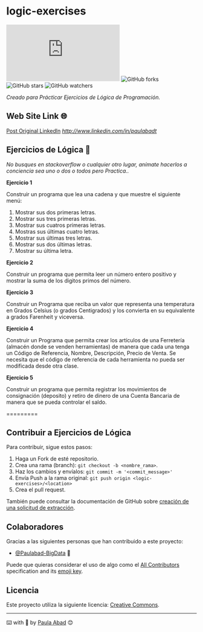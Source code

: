 # logic-exercises

<!--- These are examples. See https://shields.io for others or to customize this set of shields. You might want to include dependencies, project status and licence info here --->
![GitHub contributors](https://img.shields.io/github/contributors/scottydocs/README-template.md)
![GitHub forks](https://img.shields.io/github/forks/Paulabad-BigData/logic-exercises?style=social)
![GitHub stars](https://img.shields.io/github/stars/Paulabad-BigData/logic-exercises?style=social)
![GitHub watchers](https://img.shields.io/github/watchers/Paulabad-BigData/logic-exercises?style=social)

_Creado para Prácticar Ejercicios de Lógica de Programación._

## Web Site Link :globe_with_meridians:

[Post Original Linkedln](http://www.linkedin.com/in/paulabadt) _http://www.linkedin.com/in/paulabadt_

## Ejercicios de Lógica 🚀

_No busques en stackoverflow o cualquier otro lugar, anímate hacerlos a conciencia sea uno o dos o todos pero Practica.._

**Ejercicio 1** 

Construir un programa que lea una cadena y que muestre el siguiente menú:

1) Mostrar sus dos primeras letras.
2) Mostrar sus tres primeras letras.
3) Mostrar sus cuatros primeras letras.
4) Mostras sus últimas cuatro letras.
5) Mostrar sus últimas tres letras.
6) Mostrar sus dos últimas letras.
7) Mostrar su última letra.

**Ejercicio 2** 

Construir un programa que permita leer un número entero positivo y mostrar la suma de los digitos primos del número.

**Ejercicio 3** 

Construir un Programa que reciba un valor que representa una temperatura en Grados Celsius (o grados Centigrados) y los convierta en su equivalente a grados Farenheit y viceversa.

**Ejercicio 4** 

Construir un Programa que permita crear los artículos de una Ferretería (almacén donde se venden herramientas) de manera que cada una tenga un Código de Referencia, Nombre, Descripción, Precio de Venta. Se necesita que el código de referencia de cada herramienta no pueda ser modificada desde otra clase.

**Ejercicio 5** 

Construir un programa que permita registrar los movimientos de consignación (deposito) y retiro de dinero de una Cuenta Bancaria de manera que se pueda controlar el saldo.

=========

## Contribuir a Ejercicios de Lógica
<!--- If your README is long or you have some specific process or steps you want contributors to follow, consider creating a separate CONTRIBUTING.md file--->
Para contribuir, sigue estos pasos:

1. Haga un Fork de esté repositorio.
2. Crea una rama (branch): `git checkout -b <nombre_rama>`.
3. Haz los cambios y envíalos: `git commit -m '<commit_message>'`
4. Envía Push a la rama original: `git push origin <logic-exercises>/<location>`
5. Crea el pull request.

También puede consultar la documentación de GitHub sobre [creación de una solicitud de extracción](https://help.github.com/en/github/collaborating-with-issues-and-pull-requests/creating-a-pull-request).

## Colaboradores

Gracias a las siguientes personas que han contribuido a este proyecto:

* [@Paulabad-BigData](https://github.com/Paulabad-BigData) 📖

Puede que quieras considerar el uso de algo como el [All Contributors](https://github.com/all-contributors/all-contributors) specification and its [emoji key](https://allcontributors.org/docs/en/emoji-key).

## Licencia
<!--- If you're not sure which open license to use see https://choosealicense.com/--->
Este proyecto utiliza la siguiente licencia: [Creative Commons](https://creativecommons.org/terms/).

---

⌨️ with :purple_heart: by [Paula Abad](https://github.com/Paulabad-BigData) 😊